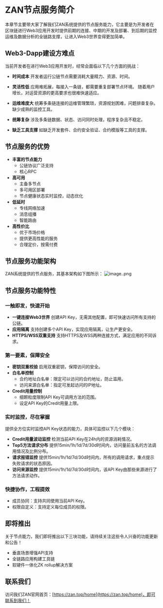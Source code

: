 # ZAN节点服务简介
本章节主要带大家了解我们ZAN系统提供的节点服务能力，它主要是为开发者在区块链进行Web3应用开发时提供前期的连接、中期的开发及部署、到后期的监控运维及数据分析的全链路支撑，让进入Web3世界变得更加简单。

## Web3-Dapp建设方难点
当前开发者在进行Web3应用开发时，经常会面临以下几个方面的挑战：
- **时间成本**
  开发者运行公链节点需要消耗大量精力、资源、时间。

- **灵活性低**
  应用难拓展，每接入一条链，都需要重复部署节点环境。
  随着用户增长，对运营资源的更高要求也很难快速适应。

- **运维难度大**
  统筹多条链连接的运维管理繁琐，资源规划困难，问题排查复杂。
  缺少成熟的监控工具。

- **统筹复杂**
  涉及多条链数据、状态、访问同时处理，程序复杂且不稳定。

- **缺乏工具支撑**
  如缺乏开发套件、合约安全验证、合约模版等工具的支撑。

## 节点服务的优势
- **丰富的节点能力**
  - 公链协议广泛支持
  - 核心RPC
- **高可用**
  - 主备多节点
  - 多可用区部署
  - 节点健康状态实时监控，动态优化
- **低延时**
  - 专线网络加速
  - 消息组播
  - 智能路由
- **高性价比**
  - 优于市场价格
  - 提供更高性能的服务
  - 合理定价，按需付费

## 节点服务功能架构
ZAN系统提供的节点服务，其基本架构如下图所示：
![image..png](http://icms-x-dita.oss-cn-zhangjiakou.aliyuncs.com/xdita-output/zh-CN/task23077230/images/p672821.png?Expires=7258139349&OSSAccessKeyId=LTAIJfoPL6wmrirR&Signature=YSQjcNoEL2d12m0C3u8k7vCTk5Q%3D)


## 节点服务功能特性
### 一触即发，快速开始
- **一键连接Web3世界**
  创建API Key，无需其他配置，即可快速访问所有支持的公链。
- **应用隔离**
  支持创建多个API Key，实现应用隔离，让生产更安全。
- **HTTPS/WSS双重支持**
  支持HTTPS及WSS两种连接方式，满足应用的不同诉求。

### 第一要素，保障安全
- **密钥双重校验**
  启用双重密钥，保障访问的安全。
- **白名单控制**
  - 合约地址白名单：限定可以访问的合约地址，防止滥用。
  - 访问来源白名单：指定可发起访问的IP地址。
- **Credit用量控制**
  - 细颗粒度限制API Key可调用方法的范围。
  - 设定API Key的Credit用量上限。

### 实时监控，尽在掌握
提供全方位实时监控API Key状态的能力，具体可监控以下几个模块：
- **Credit用量波动监控**
  检测当前API Key在24h内的资源消耗情况。
- **Top5方法请求分布**
  提供15min/1h/1d/7d/30d时间内，访问量前五名的方法调用情况及比例分布。
- **请求报错监控**
  提供15min/1h/1d/7d/30d时间内，所有的调用请求，重点提示失败请求的状态原因。
- **访问来源监控**
  提供15min/1h/1d/7d/30d时间内，该API Key由那些来源进行了方法请求动作。


### 快捷协作，工程提效
- 成员协同：支持共同使用当前API Key。
- 权限自定义：支持定义每位成员的权限。

## 即将推出

关于节点能力，我们即将推出以下三块功能，请持续关注这些令人兴奋的功能更新和公告！
- 垂直场景增强API支持
- 全链路应用构建工具链
- 软硬件一体化ZK rollup解决方案

## 联系我们

访问我们ZAN官网首页：[https://zan.top/home](https://zan.top/home)，即可联系到我们！
